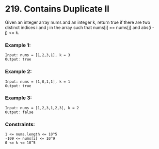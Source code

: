 # 219. Contains Duplicate II

Given an integer array nums and an integer k, return true if there are two distinct indices i and j in the array such that nums[i] == nums[j] and abs(i - j) <= k.

 

### Example 1:
```
Input: nums = [1,2,3,1], k = 3
Output: true
```
### Example 2:
```
Input: nums = [1,0,1,1], k = 1
Output: true
```
### Example 3:
```
Input: nums = [1,2,3,1,2,3], k = 2
Output: false
```
 

### Constraints:
```
1 <= nums.length <= 10^5
-109 <= nums[i] <= 10^9
0 <= k <= 10^5
```
